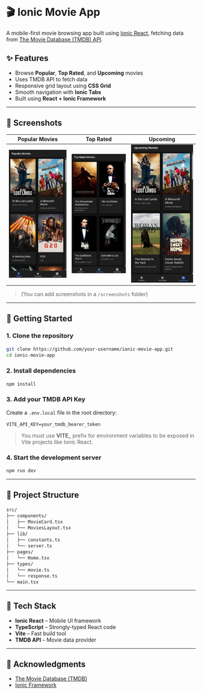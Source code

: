 # 🎬 Ionic Movie App

A mobile-first movie browsing app built using [Ionic React](https://ionicframework.com/docs/react), fetching data from [The Movie Database (TMDB) API](https://www.themoviedb.org/documentation/api).

## ✨ Features

- Browse **Popular**, **Top Rated**, and **Upcoming** movies
- Uses TMDB API to fetch data
- Responsive grid layout using **CSS Grid**
- Smooth navigation with **Ionic Tabs**
- Built using **React + Ionic Framework**

---

## 📸 Screenshots

| Popular Movies                       | Top Rated                             | Upcoming                              |
| ------------------------------------ | ------------------------------------- | ------------------------------------- |
| ![popular](./screenshots/view-1.png) | ![toprated](./screenshots/view-2.png) | ![upcoming](./screenshots/view-3.png) |

> (You can add screenshots in a `/screenshots` folder)

---

## 🚀 Getting Started

### 1. Clone the repository

```bash
git clone https://github.com/your-username/ionic-movie-app.git
cd ionic-movie-app
```

### 2. Install dependencies

```bash
npm install
```

### 3. Add your TMDB API Key

Create a `.env.local` file in the root directory:

```env
VITE_API_KEY=your_tmdb_bearer_token
```

> You must use **VITE\_** prefix for environment variables to be exposed in Vite projects like Ionic React.

### 4. Start the development server

```bash
npm run dev
```

---

## 🔧 Project Structure

```
src/
├── components/
│   ├── MovieCard.tsx
│   └── MoviesLayout.tsx
├── lib/
│   ├── constants.ts
│   └── server.ts
├── pages/
│   └── Home.tsx
├── types/
│   └── movie.ts
│   └── response.ts
└── main.tsx
```

---

## 🧠 Tech Stack

- **Ionic React** – Mobile UI framework
- **TypeScript** – Strongly-typed React code
- **Vite** – Fast build tool
- **TMDB API** – Movie data provider

---

## 🙌 Acknowledgments

- [The Movie Database (TMDB)](https://www.themoviedb.org/)
- [Ionic Framework](https://ionicframework.com/)
